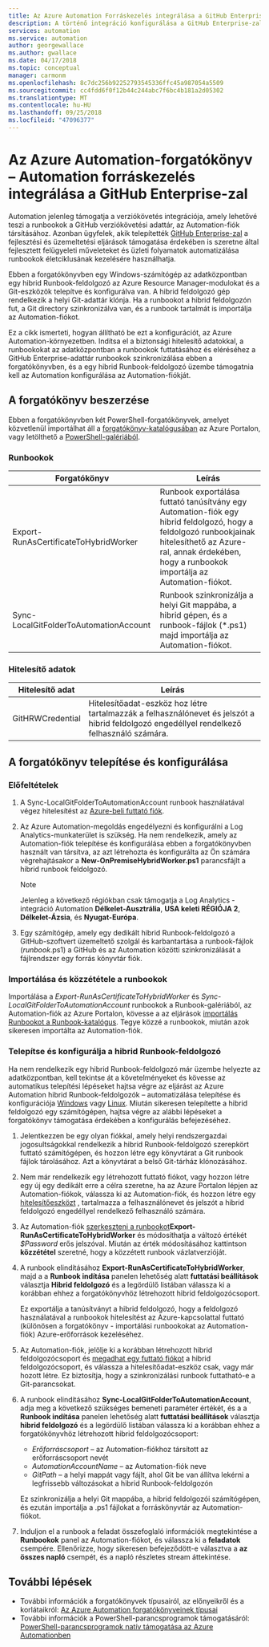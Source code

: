 ```yaml
---
title: Az Azure Automation Forráskezelés integrálása a GitHub Enterprise-zal
description: A történő integráció konfigurálása a GitHub Enterprise-zal a verziókövetéshez, az Automation-runbookok részleteit ismerteti.
services: automation
ms.service: automation
author: georgewallace
ms.author: gwallace
ms.date: 04/17/2018
ms.topic: conceptual
manager: carmonm
ms.openlocfilehash: 8c7dc256b92252793545336ffc45a987054a5509
ms.sourcegitcommit: cc4fdd6f0f12b44c244abc7f6bc4b181a2d05302
ms.translationtype: MT
ms.contentlocale: hu-HU
ms.lasthandoff: 09/25/2018
ms.locfileid: "47096377"
---
```

# <a name="azure-automation-scenario---automation-source-control-integration-with-github-enterprise"></a>Az Azure Automation-forgatókönyv – Automation forráskezelés integrálása a GitHub Enterprise-zal

Automation jelenleg támogatja a verziókövetés integrációja, amely lehetővé teszi a runbookok a GitHub verziókövetési adattár, az Automation-fiók társításához. Azonban ügyfelek, akik telepítették [GitHub Enterprise-zal](https://enterprise.github.com/home) a fejlesztési és üzemeltetési eljárások támogatása érdekében is szeretne által fejlesztett felügyeleti műveleteket és üzleti folyamatok automatizálása runbookok életciklusának kezelésére használhatja.

Ebben a forgatókönyvben egy Windows-számítógép az adatközpontban egy hibrid Runbook-feldolgozó az Azure Resource Manager-modulokat és a Git-eszközök telepítve és konfigurálva van. A hibrid feldolgozó gép rendelkezik a helyi Git-adattár klónja. Ha a runbookot a hibrid feldolgozón fut, a Git directory szinkronizálva van, és a runbook tartalmát is importálja az Automation-fiókot.

Ez a cikk ismerteti, hogyan állítható be ezt a konfigurációt, az Azure Automation-környezetben. Indítsa el a biztonsági hitelesítő adatokkal, a runbookokat az adatközpontban a runbookok futtatásához és eléréséhez a GitHub Enterprise-adattár runbookok szinkronizálása ebben a forgatókönyvben, és a egy hibrid Runbook-feldolgozó üzembe támogatnia kell az Automation konfigurálása az Automation-fiókját.

## <a name="getting-the-scenario"></a>A forgatókönyv beszerzése

Ebben a forgatókönyvben két PowerShell-forgatókönyvek, amelyet közvetlenül importálhat áll a [forgatókönyv-katalógusában](automation-runbook-gallery.md) az Azure Portalon, vagy letölthető a [PowerShell-galériából](https://www.powershellgallery.com).

### <a name="runbooks"></a>Runbookok

Forgatókönyv | Leírás|
--------|------------|
Export-RunAsCertificateToHybridWorker | Runbook exportálása futtató tanúsítvány egy Automation-fiók egy hibrid feldolgozó, hogy a feldolgozó runbookjainak hitelesíthető az Azure-ral, annak érdekében, hogy a runbookok importálja az Automation-fiókot.|
Sync-LocalGitFolderToAutomationAccount | Runbook szinkronizálja a helyi Git mappába, a hibrid gépen, és a runbook-fájlok (*.ps1) majd importálja az Automation-fiókot.|

### <a name="credentials"></a>Hitelesítő adatok

Hitelesítő adat | Leírás|
-----------|------------|
GitHRWCredential | Hitelesítőadat-eszköz hoz létre tartalmazzák a felhasználónevet és jelszót a hibrid feldolgozó engedéllyel rendelkező felhasználó számára.|

## <a name="installing-and-configuring-this-scenario"></a>A forgatókönyv telepítése és konfigurálása

### <a name="prerequisites"></a>Előfeltételek

1. A Sync-LocalGitFolderToAutomationAccount runbook használatával végez hitelesítést az [Azure-beli futtató fiók](automation-sec-configure-azure-runas-account.md).

2. Az Azure Automation-megoldás engedélyezni és konfigurálni a Log Analytics-munkaterület is szükség. Ha nem rendelkezik, amely az Automation-fiók telepítése és konfigurálása ebben a forgatókönyvben használt van társítva, az azt létrehozta és konfigurálta az Ön számára végrehajtásakor a **New-OnPremiseHybridWorker.ps1** parancsfájlt a hibrid runbook feldolgozó.

    > [!NOTE]
    > Jelenleg a következő régiókban csak támogatja a Log Analytics - integráció Automation **Délkelet-Ausztrália**, **USA keleti RÉGIÓJA 2**, **Délkelet-Ázsia**, és  **Nyugat-Európa**.

3. Egy számítógép, amely egy dedikált hibrid Runbook-feldolgozó a GitHub-szoftvert üzemeltető szolgál és karbantartása a runbook-fájlok (*runbook*.ps1) a GitHub és az Automation közötti szinkronizálását a fájlrendszer egy forrás könyvtár fiók.

### <a name="import-and-publish-the-runbooks"></a>Importálása és közzététele a runbookok

Importálása a *Export-RunAsCertificateToHybridWorker* és *Sync-LocalGitFolderToAutomationAccount* runbookok a Runbook-galériából, az Automation-fiók az Azure Portalon, kövesse a az eljárások [importálás Runbookot a Runbook-katalógus](automation-runbook-gallery.md#to-import-a-runbook-from-the-runbook-gallery-with-the-azure-portal). Tegye közzé a runbookok, miután azok sikeresen importálta az Automation-fiók.

### <a name="deploy-and-configure-hybrid-runbook-worker"></a>Telepítse és konfigurálja a hibrid Runbook-feldolgozó

Ha nem rendelkezik egy hibrid Runbook-feldolgozó már üzembe helyezte az adatközpontban, kell tekintse át a követelményeket és kövesse az automatikus telepítési lépéseket hajtsa végre az eljárást az Azure Automation hibrid Runbook-feldolgozók – automatizálása telepítése és konfigurációja [Windows](automation-windows-hrw-install.md#automated-deployment) vagy [Linux](automation-linux-hrw-install.md#installing-a-linux-hybrid-runbook-worker). Miután sikeresen telepítette a hibrid feldolgozó egy számítógépen, hajtsa végre az alábbi lépéseket a forgatókönyv támogatása érdekében a konfigurálás befejezéséhez.

1. Jelentkezzen be egy olyan fiókkal, amely helyi rendszergazdai jogosultságokkal rendelkezik a hibrid Runbook-feldolgozó szerepkört futtató számítógépen, és hozzon létre egy könyvtárat a Git runbook fájlok tárolásához. Azt a könyvtárat a belső Git-tárház klónozásához.
1. Nem már rendelkezik egy létrehozott futtató fiókot, vagy hozzon létre egy új egy dedikált erre a célra szeretne, ha az Azure Portalon lépjen az Automation-fiókok, válassza ki az Automation-fiók, és hozzon létre egy [hitelesítőeszközt](automation-credentials.md) , tartalmazza a felhasználónevet és jelszót a hibrid feldolgozó engedéllyel rendelkező felhasználó számára.
1. Az Automation-fiók [szerkeszteni a runbookot](automation-edit-textual-runbook.md)**Export-RunAsCertificateToHybridWorker** és módosíthatja a változó értékét *$Password* erős jelszóval.    Miután az érték módosításához kattintson **közzététel** szeretné, hogy a közzétett runbook vázlatverzióját.
1. A runbook elindításához **Export-RunAsCertificateToHybridWorker**, majd a a **Runbook indítása** panelen lehetőség alatt **futtatási beállítások** választja  **Hibrid feldolgozó** és a legördülő listában válassza ki a korábban ehhez a forgatókönyvhöz létrehozott hibrid feldolgozócsoport.

    Ez exportálja a tanúsítványt a hibrid feldolgozó, hogy a feldolgozó használatával a runbookok hitelesítést az Azure-kapcsolattal futtató (különösen a forgatókönyv - importálási runbookokat az Automation-fiók) Azure-erőforrások kezeléséhez.

1. Az Automation-fiók, jelölje ki a korábban létrehozott hibrid feldolgozócsoport és [megadhat egy futtató fiókot](automation-hrw-run-runbooks.md#runas-account) a hibrid feldolgozócsoport, és válassza a hitelesítőadat-eszköz csak, vagy már hozott létre. Ez biztosítja, hogy a szinkronizálási runbook futtatható-e a Git-parancsokat. 
1. A runbook elindításához **Sync-LocalGitFolderToAutomationAccount**, adja meg a következő szükséges bemeneti paraméter értékét, és a a **Runbook indítása** panelen lehetőség alatt **futtatási beállítások**  választja **hibrid feldolgozó** és a legördülő listában válassza ki a korábban ehhez a forgatókönyvhöz létrehozott hibrid feldolgozócsoport:

   * *Erőforráscsoport* – az Automation-fiókhoz társított az erőforráscsoport nevét
   * *AutomationAccountName* – az Automation-fiók neve
   * *GitPath* – a helyi mappát vagy fájlt, ahol Git be van állítva lekérni a legfrissebb változásokat a hibrid Runbook-feldolgozón

    Ez szinkronizálja a helyi Git mappába, a hibrid feldolgozói számítógépen, és ezután importálja a .ps1 fájlokat a forráskönyvtár az Automation-fiókot.

1. Induljon el a runbook a feladat összefoglaló információk megtekintése a **Runbookok** panel az Automation-fiókot, és válassza ki a **feladatok** csempére. Ellenőrizze, hogy sikeresen befejeződött-e választva a **az összes napló** csempét, és a napló részletes stream áttekintése.

## <a name="next-steps"></a>További lépések

* További információk a forgatókönyvek típusairól, az előnyeikről és a korlátaikról: [Az Azure Automation forgatókönyveinek típusai](automation-runbook-types.md)
* További információk a PowerShell-parancsprogramok támogatásáról: [PowerShell-parancsprogramok natív támogatása az Azure Automationben](https://azure.microsoft.com/blog/announcing-powershell-script-support-azure-automation-2/)
